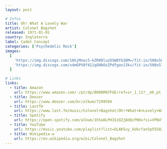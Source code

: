 ```yaml
---
layout: post

# Infos
title: Oh! What A Lovely War
artist: Colonel Bagshot
released: 1971-01-01
country: Inglaterra
label: Cadet Concept
categories: ['Psychedelic Rock']
images:
  [
    'https://img.discogs.com/18kjMnoc5-kZR00luzDSW8fG1DM=/fit-in/500x505/filters:strip_icc():format(jpeg):mode_rgb():quality(90)/discogs-images/R-805540-1197321429.jpeg.jpg',
    'https://img.discogs.com/x4mGPV8f411qGHbOzZPdfganJJk=/fit-in/500x516/filters:strip_icc():format(jpeg):mode_rgb():quality(90)/discogs-images/R-805540-1197321456.jpeg.jpg',
  ]

# Links
links:
  - title: Amazon
    url: https://www.amazon.com/-/pt/dp/B008RN7FGE/ref=sr_1_11?__mk_pt_BR=%C3%85M%C3%85%C5%BD%C3%95%C3%91&dchild=1&keywords=Oh%21+What+A+Lovely+War&qid=1614831242&sr=8-11
  - title: Deezer
    url: https://www.deezer.com/br/album/7199594
  - title: Lastfm
    url: https://www.last.fm/music/Colonel+Bagshot/Oh!+What+A+Lovely+War
  - title: Spotify
    url: https://open.spotify.com/album/1h5a0LPH3IzQZjBdQcPN9x?si=VPB4YF9zQFCpdeAU6Xcdug
  - title: YouTube
    url: https://music.youtube.com/playlist?list=OLAK5uy_kUkcfan5p55S0Zmal9vVchAEwARB93STg
  - title: Wikipedia-w
    url: https://en.wikipedia.org/wiki/Colonel_Bagshot
---
```

